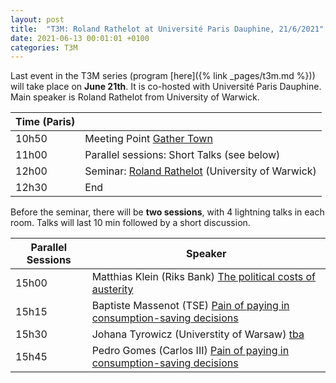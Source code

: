 ```yaml
---
layout: post
title:  "T3M: Roland Rathelot at Université Paris Dauphine, 21/6/2021"
date: 2021-06-13 00:01:01 +0100
categories: T3M
---
```



Last event in the T3M series (program [here]({% link _pages/t3m.md %})) will take place on __June  21th__. It is co-hosted with Université Paris Dauphine. Main speaker is Roland Rathelot from University of Warwick.


| Time (Paris) |                                                                                |
| ------------ | ------------------------------------------------------------------------------ |
| 10h50        | Meeting Point [Gather Town](https://gt.t2m.network)                            |
| 11h00        | Parallel sessions: Short Talks (see below)                                     |
| 12h00        | Seminar: [Roland Rathelot](http://rolandrathelot.com/) (University of Warwick) |
| 12h30        | End                                                                            |
 
Before the seminar, there will be __two sessions__, with 4 lightning talks in each room. Talks will last 10 min followed by a short discussion.

| Parallel Sessions | Speaker                                                                            |
| ----------------- | ---------------------------------------------------------------------------------- |
| 15h00             | Matthias Klein (Riks Bank) <u>The political costs of austerity</u>                 |
| 15h15             | Baptiste Massenot (TSE) <u>Pain of paying in consumption-saving decisions</u>      |
| 15h30             | Johana Tyrowicz (Universtity of Warsaw) <u>tba</u>                                 |
| 15h45             | Pedro Gomes (Carlos III)     <u>Pain of paying in consumption-saving decisions</u> |
